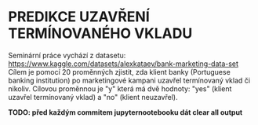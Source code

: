 # PREDIKCE UZAVŘENÍ TERMÍNOVANÉHO VKLADU

 Seminární práce vychází z datasetu: https://www.kaggle.com/datasets/alexkataev/bank-marketing-data-set Cílem je pomocí 20 proměnných zjistit, zda klient banky (Portuguese banking institution) po marketingové kampani uzavřel termínovaný vklad či nikoliv. Cílovou proměnnou je "y" která má dvě hodnoty: "yes" (klient uzavřel termínovaný vklad) a "no" (klient neuzavřel).

**TODO: před každým commitem jupyternootebooku dát clear all output**